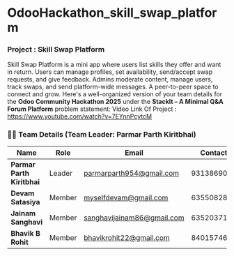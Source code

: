 # OdooHackathon_skill_swap_platform
### Project : Skill Swap Platform
Skill Swap Platform is a mini app where users list skills they offer and want in return. Users can manage profiles, set availability, send/accept swap requests, and give feedback. Admins moderate content, manage users, track swaps, and send platform-wide messages. A peer-to-peer space to connect and grow.
Here's a well-organized version of your team details for the **Odoo Community Hackathon 2025** under the **StackIt – A Minimal Q\&A Forum Platform** problem statement:
Video Link Of Project : https://www.youtube.com/watch?v=7EYnnPcytcM

### 👨‍💻 Team Details (Team Leader: Parmar Parth Kiritbhai)

| Name                       | Role   | Email                                                           | Contact    |
| -------------------------- | ------ | --------------------------------------------------------------- | ---------- |
| **Parmar Parth Kiritbhai** | Leader | [parmarparth954@gmail.com](mailto:parmarparth954@gmail.com)     | 9313869057 |
| **Devam Satasiya**         | Member | [myselfdevam@gmail.com](mailto:myselfdevam@gmail.com)           | 6355082807 |
| **Jainam Sanghavi**        | Member | [sanghavijainam86@gmail.com](mailto:sanghavijainam86@gmail.com) | 6352037146 |
| **Bhavik B Rohit**         | Member | [bhavikrohit22@gmail.com](mailto:bhavikrohit22@gmail.com)       | 8401574636 |

